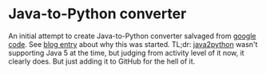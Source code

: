 # Java-to-Python converter

An initial attempt to create Java-to-Python converter salvaged from [google code](https://code.google.com/archive/p/j2p/). See [blog entry](http://debedb.blogspot.com/2007/03/java-to-python-converter.html) about why this was started. TL;dr: [java2python](https://github.com/natural/java2python) wasn't supporting Java 5 at the time, but judging from activity level of it now, it clearly does. But just adding it to GitHub for the hell of it.